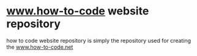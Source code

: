 # www.how-to-code website repository
how to code website repository is simply the repository used for creating the www.how-to-code.net
